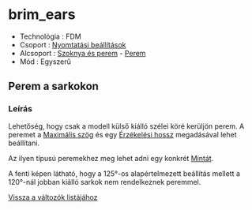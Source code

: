# brim\_ears

* Technológia : FDM
* Csoport : [Nyomtatási beállítások](../../konfig/print_settings.md)
* Alcsoport : [Szoknya és perem](../../konfig/print_settings.md#szoknyaésperem) - [Perem](../../konfig/print_settings.md#perem)
* Mód : Egyszerű

## Perem a sarkokon

### Leírás

Lehetőség, hogy csak a modell külső kiálló szélei köré kerüljön perem. A peremet a [Maximális szög](../brim_ears_max_angle) és egy [Érzékelési hossz](../brim_ears_detection_length) megadásával lehet beállítani.

Az ilyen típusú peremekhez meg lehet adni egy konkrét [Mintát](../brim_ears_pattern).

A fenti képen látható, hogy a 125°-os alapértelmezett beállítás mellett a 120°-nál jobban kiálló sarkok nem rendelkeznek peremmel.

[Vissza a változók listájához](/)

